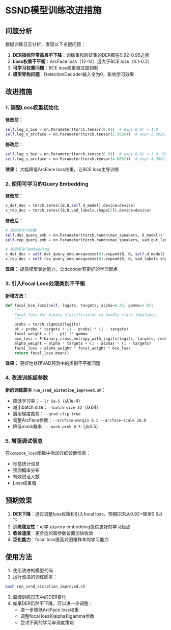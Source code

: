# SSND模型训练改进措施

## 问题分析

根据训练日志分析，发现以下关键问题：

1. **DER指标异常高且不下降**：训练集和验证集的DER都在0.92-0.95之间
2. **Loss权重不平衡**：ArcFace loss（12-14）远大于BCE loss（0.1-0.2）
3. **可学习权重问题**：BCE loss权重被过度抑制
4. **模型架构问题**：DetectionDecoder输入全为0，影响学习效果

## 改进措施

### 1. 调整Loss权重初始化

**修改前：**
```python
self.log_s_bce = nn.Parameter(torch.tensor(0.0))  # exp(-0.0) = 1.0
self.log_s_arcface = nn.Parameter(torch.tensor(2.3026))  # exp(-2.3026) = 0.1
```

**修改后：**
```python
self.log_s_bce = nn.Parameter(torch.tensor(0.0))  # exp(-0.0) = 1.0, BCE weight = 1.0
self.log_s_arcface = nn.Parameter(torch.tensor(4.6052))  # exp(-4.6052) = 0.01, ArcFace weight = 0.01
```

**效果：** 大幅降低ArcFace loss权重，让BCE loss主导训练

### 2. 使用可学习的Query Embedding

**修改前：**
```python
x_det_dec = torch.zeros((B,N,self.d_model),device=device)
x_rep_dec = torch.zeros((B,N,vad_labels.shape[2]),device=device)
```

**修改后：**
```python
# 添加可学习参数
self.det_query_emb = nn.Parameter(torch.randn(max_speakers, d_model))
self.rep_query_emb = nn.Parameter(torch.randn(max_speakers, vad_out_len))

# 使用可学习embedding
x_det_dec = self.det_query_emb.unsqueeze(0).expand(B, N, self.d_model)
x_rep_dec = self.rep_query_emb.unsqueeze(0).expand(B, N, vad_labels.shape[2])
```

**效果：** 提高模型表达能力，让decoder有更好的学习起点

### 3. 引入Focal Loss处理类别不平衡

**新增方法：**
```python
def focal_bce_loss(self, logits, targets, alpha=0.25, gamma=2.0):
    """
    Focal loss for binary classification to handle class imbalance.
    """
    probs = torch.sigmoid(logits)
    pt = probs * targets + (1 - probs) * (1 - targets)
    focal_weight = (1 - pt) ** gamma
    bce_loss = F.binary_cross_entropy_with_logits(logits, targets, reduction='none')
    alpha_weight = alpha * targets + (1 - alpha) * (1 - targets)
    focal_loss = alpha_weight * focal_weight * bce_loss
    return focal_loss.mean()
```

**效果：** 更好地处理VAD预测中的类别不平衡问题

### 4. 改进训练超参数

**新的训练脚本 `run_ssnd_aistation_improved.sh`：**
- 降低学习率：`--lr 5e-5`（从1e-4）
- 减小batch size：`--batch-size 32`（从64）
- 启用梯度裁剪：`--grad-clip true`
- 调整ArcFace参数：`--arcface-margin 0.1 --arcface-scale 16.0`
- 降低mask概率：`--mask-prob 0.3`（从0.5）

### 5. 增强调试信息

在`compute_loss`函数中添加详细诊断信息：
- 标签统计信息
- 预测概率分布
- 有效说话人数
- Loss权重值

## 预期效果

1. **DER下降**：通过调整loss权重和引入focal loss，预期DER从0.92+降至0.5以下
2. **训练稳定性**：可学习query embedding提供更好的学习起点
3. **收敛速度**：更合适的超参数设置加快收敛
4. **泛化能力**：focal loss提高对困难样本的学习能力

## 使用方法

1. 使用改进的模型代码
2. 运行改进的训练脚本：
```bash
bash run_ssnd_aistation_improved.sh
```

3. 监控训练日志中的DER变化
4. 如果DER仍然不下降，可以进一步调整：
   - 进一步降低ArcFace loss权重
   - 调整focal loss的alpha和gamma参数
   - 尝试不同的学习率调度策略 
